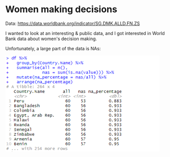 # Women making decisions

Data: https://data.worldbank.org/indicator/SG.DMK.ALLD.FN.ZS

I wanted to look at an interesting & public data, and I got interested in World Bank data about women's decision making.

Unfortunately, a large part of the data is NAs:

<img src = 'nas.png'>